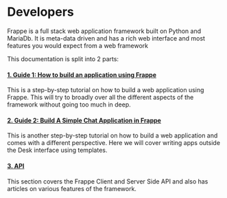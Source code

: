 # Developers

<p class="lead">Frappe is a full stack web application framework built on Python and MariaDb. It is meta-data driven and has a rich web interface and most features you would expect from a web framework</p>

This documentation is split into 2 parts:

#### [1. Guide 1: How to build an application using Frappe](/apps/frappe-framework/developers/guide)

This is a step-by-step tutorial on how to build a web application using Frappe. This will try to broadly over all the different aspects of the framework without going too much in deep.

#### [2. Guide 2: Build A Simple Chat Application in Frappe](/apps/frappe-framework/developers/guide-chat)

This is another step-by-step tutorial on how to build a web application and comes with a different perspective. Here we will cover writing apps outside the Desk interface using templates.

#### [3. API](/apps/frappe-framework/developers/api)

This section covers the Frappe Client and Server Side API and also has articles on various features of the framework.
